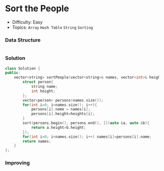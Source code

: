 # Sort the People
- Difficulty: Easy
- Topics: `Array` `Hash Table` `String` `Sorting`

### Data Structure
``` cpp
```

### Solution
``` cpp
class Solution {
public:
    vector<string> sortPeople(vector<string>& names, vector<int>& heights) {
        struct person{
            string name;
            int height;
        };
        vector<person> persons(names.size());
        for(int i=0; i<names.size(); i++){
            persons[i].name = names[i];
            persons[i].height=heights[i];
        }
        sort(persons.begin(), persons.end(), [](auto &a, auto &b){
            return a.height>b.height;
        });
        for(int i=0; i<names.size(); i++) names[i]=persons[i].name;
        return names;
    }
};
```

### Improving
``` cpp
```